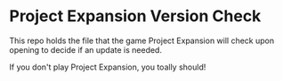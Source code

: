 # Project Expansion Version Check

This repo holds the file that the game Project Expansion will check upon opening to decide if an update is needed.

If you don't play Project Expansion, you toally should!